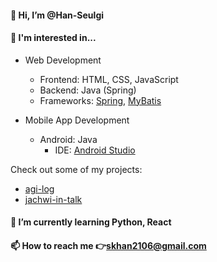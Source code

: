 #### 👋 Hi, I’m @Han-Seulgi
#### 👀 I'm interested in...
- Web Development
  - Frontend: HTML, CSS, JavaScript
  - Backend: Java (Spring)
  - Frameworks: [Spring](https://spring.io/why-spring/), [MyBatis](https://mybatis.org/mybatis-3/ko/index.html)

- Mobile App Development
  - Android: Java
    -  IDE: [Android Studio](https://developer.android.com/studio)
  <!--- - Cross-platform: React Native, Flutter --->
 
Check out some of my projects:
- [agi-log](https://github.com/Han-Seulkee/agi-log)
- [jachwi-in-talk](https://github.com/Han-Seulkee/jachwi-in-talk)

#### 🌱 I’m currently learning Python, React
#### 📫 How to reach me 👉skhan2106@gmail.com

<!---
Han-Seulgi/Han-Seulgi is a ✨ special ✨ repository because its `README.md` (this file) appears on your GitHub profile.
You can click the Preview link to take a look at your changes.
--->

<!---
2021-08-26
2022-07-23
2024-01-24
2024-11-28
--->

